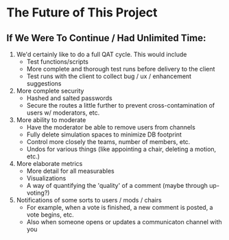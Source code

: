 # The Future of This Project

## If We Were To Continue / Had Unlimited Time:

1. We'd certainly like to do a full QAT cycle. This would include
    - Test functions/scripts
    - More complete and thorough test runs before delivery to the client
    - Test runs with the client to collect bug / ux / enhancement suggestions
2. More complete security
    - Hashed and salted passwords
    - Secure the routes a little further to prevent cross-contamination of users w/ moderators, etc.
3. More ability to moderate
    - Have the moderator be able to remove users from channels
    - Fully delete simulation spaces to minimize DB footprint
    - Control more closely the teams, number of members, etc.
    - Undos for various things (like appointing a chair, deleting a motion, etc.)
4. More elaborate metrics
    - More detail for all measurables
    - Visualizations
    - A way of quantifying the 'quality' of a comment (maybe through up-voting?)
5. Notifications of some sorts to users / mods / chairs
    - For example, when a vote is finished, a new comment is posted, a vote begins, etc.
    - Also when someone opens or updates a communicaton channel with you